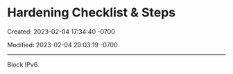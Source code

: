 # Hardening Checklist & Steps

Created: 2023-02-04 17:34:40 -0700

Modified: 2023-02-04 20:03:19 -0700

---

Block IPv6.
